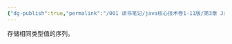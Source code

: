 ```yaml
---
{"dg-publish":true,"permalink":"/001 读书笔记/java核心技术卷1-11版/第3章 Java的基本程序设计结构/3.10 数组/3.10 数组/","created":"2024-04-18T15:57:47.360+08:00","updated":"2024-06-01T10:44:44.463+08:00"}
---
```


 存储相同类型值的序列。